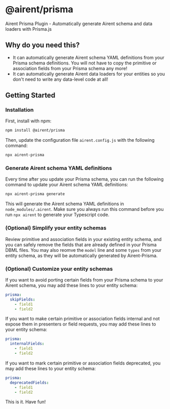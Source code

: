 # @airent/prisma

Airent Prisma Plugin - Automatically generate Airent schema and data loaders with Prisma.js

## Why do you need this?

- It can automatically generate Airent schema YAML definitions from your Prisma schema definitions. You will not have to copy the primitive or association fields from your Prisma schema any more!
- It can automatically generate Airent data loaders for your entities so you don't need to write any data-level code at all!

## Getting Started

### Installation

First, install with npm:

```bash
npm install @airent/prisma
```

Then, update the configuration file `airent.config.js` with the following command:

```bash
npx airent-prisma
```

### Generate Airent schema YAML definitions

Every time after you update your Prisma schema, you can run the following command to update your Airent schema YAML definitions:

```bash
npx airent-prisma generate
```

This will generate the Airent schema YAML definitions in `node_modules/.airent`. Make sure you always run this command before you run `npx airent` to generate your Typescript code.

### (Optional) Simplify your entity schemas

Review primitive and association fields in your existing entity schema, and you can safely remove the fields that are already defined in your Prisma DBML files. You may also reomve the `model` line and some `types` from your entity schema, as they will be automatically generated by Airent-Prisma.

### (Optional) Customize your entity schemas

If you want to avoid porting certain fields from your Prisma schema to your Airent schema, you may add these lines to your entity schema:

```yaml
prisma:
  skipFields:
    - field1
    - field2
```

If you want to make certain primitive or association fields internal and not expose them in presenters or field requests, you may add these lines to your entity schema:

```yaml
prisma:
  internalFields:
    - field1
    - field2
```

If you want to mark certain primitive or association fields deprecated, you may add these lines to your entity schema:

```yaml
prisma:
  deprecatedFields:
    - field1
    - field2
```

This is it. Have fun!
